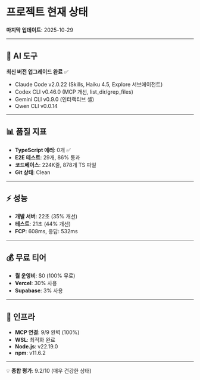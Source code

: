 # 프로젝트 현재 상태

**마지막 업데이트**: 2025-10-29

---

## 🤖 AI 도구

**최신 버전 업그레이드 완료** ✅

- Claude Code v2.0.22 (Skills, Haiku 4.5, Explore 서브에이전트)
- Codex CLI v0.46.0 (MCP 개선, list_dir/grep_files)
- Gemini CLI v0.9.0 (인터랙티브 셸)
- Qwen CLI v0.0.14

---

## 📊 품질 지표

- **TypeScript 에러**: 0개 ✅
- **E2E 테스트**: 29개, 86% 통과
- **코드베이스**: 224K줄, 878개 TS 파일
- **Git 상태**: Clean

---

## ⚡ 성능

- **개발 서버**: 22초 (35% 개선)
- **테스트**: 21초 (44% 개선)
- **FCP**: 608ms, 응답: 532ms

---

## 💰 무료 티어

- **월 운영비**: $0 (100% 무료)
- **Vercel**: 30% 사용
- **Supabase**: 3% 사용

---

## 🔌 인프라

- **MCP 연결**: 9/9 완벽 (100%)
- **WSL**: 최적화 완료
- **Node.js**: v22.19.0
- **npm**: v11.6.2

---

💡 **종합 평가**: 9.2/10 (매우 건강한 상태)
